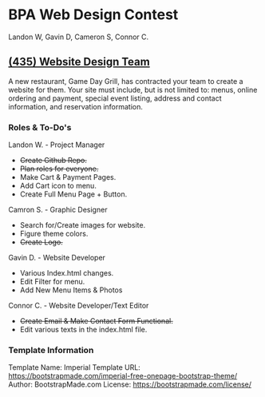 # BPA Web Design Contest

Landon W, Gavin D, Cameron S, Connor C.

## [(435) Website Design Team](https://cvtech.instructure.com/courses/889/files/347039?module_item_id=305995)

A new restaurant, Game Day Grill, has contracted your team to create a website for them. Your site must include, but is not limited to: menus, online ordering and payment, special event listing, address and contact information, and reservation information.

### Roles & To-Do's

Landon W. - Project Manager

- ~~Create Github Repo.~~
- ~~Plan roles for everyone.~~
- Make Cart & Payment Pages.
- Add Cart icon to menu.
- Create Full Menu Page + Button.

Camron S. - Graphic Designer

- Search for/Create images for website.
- Figure theme colors.
- ~~Create Logo.~~

Gavin D. - Website Developer

- Various Index.html changes.
- Edit Filter for menu.
- Add New Menu Items & Photos

Connor C. - Website Developer/Text Editor

- ~~Create Email & Make Contact Form Functional.~~
- Edit various texts in the index.html file.

### Template Information

Template Name: Imperial
Template URL: https://bootstrapmade.com/imperial-free-onepage-bootstrap-theme/
Author: BootstrapMade.com
License: https://bootstrapmade.com/license/

<!-- Sync -->
<!-- Sync -->
<!-- Sync -->
